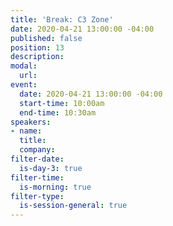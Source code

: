 ```yaml
---
title: 'Break: C3 Zone'
date: 2020-04-21 13:00:00 -04:00
published: false
position: 13
description: 
modal:
  url: 
event:
  date: 2020-04-21 13:00:00 -04:00
  start-time: 10:00am
  end-time: 10:30am
speakers:
- name: 
  title: 
  company: 
filter-date:
  is-day-3: true
filter-time:
  is-morning: true
filter-type:
  is-session-general: true
---
```


